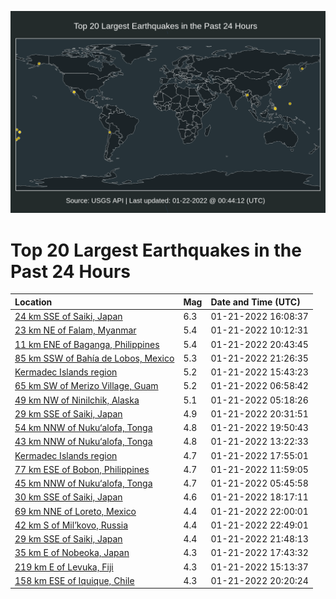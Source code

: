![Map](./map.png)

# Top 20 Largest Earthquakes in the Past 24 Hours

| Location | Mag | Date and Time (UTC) |
|:---|:---|:---|
| [24 km SSE of Saiki, Japan](https://earthquake.usgs.gov/earthquakes/eventpage/us7000gdwz) | 6.3 | 01-21-2022 16:08:37 |
| [23 km NE of Falam, Myanmar](https://earthquake.usgs.gov/earthquakes/eventpage/us7000gdtu) | 5.4 | 01-21-2022 10:12:31 |
| [11 km ENE of Baganga, Philippines](https://earthquake.usgs.gov/earthquakes/eventpage/us7000ge0c) | 5.4 | 01-21-2022 20:43:45 |
| [85 km SSW of Bahía de Lobos, Mexico](https://earthquake.usgs.gov/earthquakes/eventpage/us7000ge0y) | 5.3 | 01-21-2022 21:26:35 |
| [Kermadec Islands region](https://earthquake.usgs.gov/earthquakes/eventpage/us7000gdwv) | 5.2 | 01-21-2022 15:43:23 |
| [65 km SW of Merizo Village, Guam](https://earthquake.usgs.gov/earthquakes/eventpage/us7000gdsi) | 5.2 | 01-21-2022 06:58:42 |
| [49 km NW of Ninilchik, Alaska](https://earthquake.usgs.gov/earthquakes/eventpage/ak022ytdd55) | 5.1 | 01-21-2022 05:18:26 |
| [29 km SSE of Saiki, Japan](https://earthquake.usgs.gov/earthquakes/eventpage/us7000ge07) | 4.9 | 01-21-2022 20:31:51 |
| [54 km NNW of Nuku‘alofa, Tonga](https://earthquake.usgs.gov/earthquakes/eventpage/us7000ge1p) | 4.8 | 01-21-2022 19:50:43 |
| [43 km NNW of Nuku‘alofa, Tonga](https://earthquake.usgs.gov/earthquakes/eventpage/us7000ge1f) | 4.8 | 01-21-2022 13:22:33 |
| [Kermadec Islands region](https://earthquake.usgs.gov/earthquakes/eventpage/us7000gdyw) | 4.7 | 01-21-2022 17:55:01 |
| [77 km ESE of Bobon, Philippines](https://earthquake.usgs.gov/earthquakes/eventpage/us7000gdug) | 4.7 | 01-21-2022 11:59:05 |
| [45 km NNW of Nuku‘alofa, Tonga](https://earthquake.usgs.gov/earthquakes/eventpage/us7000gdrz) | 4.7 | 01-21-2022 05:45:58 |
| [30 km SSE of Saiki, Japan](https://earthquake.usgs.gov/earthquakes/eventpage/us7000gdyu) | 4.6 | 01-21-2022 18:17:11 |
| [69 km NNE of Loreto, Mexico](https://earthquake.usgs.gov/earthquakes/eventpage/us7000ge1a) | 4.4 | 01-21-2022 22:00:01 |
| [42 km S of Mil’kovo, Russia](https://earthquake.usgs.gov/earthquakes/eventpage/us7000ge1v) | 4.4 | 01-21-2022 22:49:01 |
| [29 km SSE of Saiki, Japan](https://earthquake.usgs.gov/earthquakes/eventpage/us7000ge17) | 4.4 | 01-21-2022 21:48:13 |
| [35 km E of Nobeoka, Japan](https://earthquake.usgs.gov/earthquakes/eventpage/us7000gdyi) | 4.3 | 01-21-2022 17:43:32 |
| [219 km E of Levuka, Fiji](https://earthquake.usgs.gov/earthquakes/eventpage/us7000gdvg) | 4.3 | 01-21-2022 15:13:37 |
| [158 km ESE of Iquique, Chile](https://earthquake.usgs.gov/earthquakes/eventpage/us7000ge01) | 4.3 | 01-21-2022 20:20:24 |
